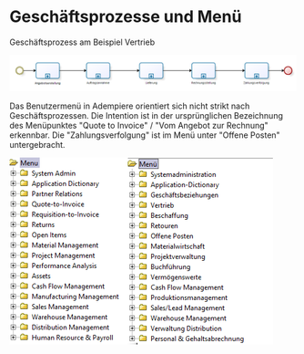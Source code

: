 # Geschäftsprozesse und Menü


Geschäftsprozess am Beispiel Vertrieb

![](images/Process-Sales.PNG)

Das Benutzermenü in Adempiere orientiert sich nicht strikt nach Geschäftsprozessen. Die Intention ist in der ursprünglichen Bezeichnung des Menüpunktes "Quote to Invoice" / "Vom Angebot zur Rechnung" erkennbar. Die "Zahlungsverfolgung" ist im Menü unter "Offene Posten" untergebracht.

![](images/Menu-EN+DE.PNG)
